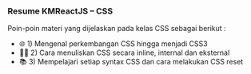 <h3>Resume KMReactJS – CSS</h3>
<p>Poin-poin materi yang dijelaskan pada kelas CSS sebagai berikut :</p>
<ul>
  <li>🌐 1) Mengenal perkembangan CSS hingga menjadi CSS3</li>
  <li>👨‍💻 2) Cara menuliskan CSS secara inline, internal dan eksternal</li>
  <li>📚 3) Mempelajari setiap syntax CSS dan cara melakukan CSS reset</li>
</ul>

